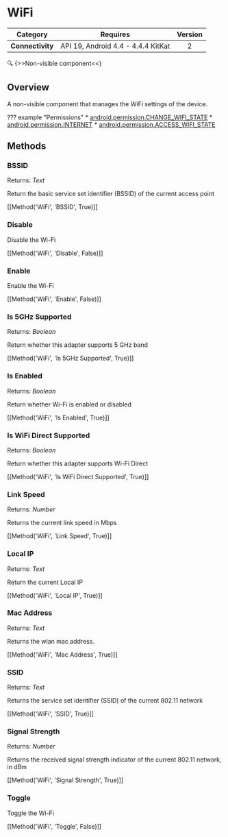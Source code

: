# WiFi

| Category | Requires | Version |
|:--------:|:-------:|:--------:|
|**Connectivity**|<span class="chip chip-any">API 19, Android 4.4 - 4.4.4 KitKat</span>|<span class="chip chip-number">2</span>|

:mag: {>>Non-visible component<<}

## Overview

A non-visible component that manages the WiFi settings of the device.

??? example "Permissions"
    * [android.permission.CHANGE_WIFI_STATE](https://developer.android.com/reference/android/Manifest.permission.html#CHANGE_WIFI_STATE)
    * [android.permission.INTERNET](https://developer.android.com/reference/android/Manifest.permission.html#INTERNET)
    * [android.permission.ACCESS_WIFI_STATE](https://developer.android.com/reference/android/Manifest.permission.html#ACCESS_WIFI_STATE)


## Methods

### BSSID

<span class="chip chip-text">Returns: <i>Text</i></span> 

Return the basic service set identifier (BSSID) of the current access point

[[Method('WiFi', 'BSSID', True)]]

### Disable

Disable the Wi-Fi

[[Method('WiFi', 'Disable', False)]]

### Enable

Enable the Wi-Fi

[[Method('WiFi', 'Enable', False)]]

### Is 5GHz Supported

<span class="chip chip-boolean">Returns: <i>Boolean</i></span> 

Return whether this adapter supports 5 GHz band

[[Method('WiFi', 'Is 5GHz Supported', True)]]

### Is Enabled

<span class="chip chip-boolean">Returns: <i>Boolean</i></span> 

Return whether Wi-Fi is enabled or disabled

[[Method('WiFi', 'Is Enabled', True)]]

### Is WiFi Direct Supported

<span class="chip chip-boolean">Returns: <i>Boolean</i></span> 

Return whether this adapter supports Wi-Fi Direct

[[Method('WiFi', 'Is WiFi Direct Supported', True)]]

### Link Speed

<span class="chip chip-number">Returns: <i>Number</i></span> 

Returns the current link speed in Mbps

[[Method('WiFi', 'Link Speed', True)]]

### Local IP

<span class="chip chip-text">Returns: <i>Text</i></span> 

Return the current Local IP

[[Method('WiFi', 'Local IP', True)]]

### Mac Address

<span class="chip chip-text">Returns: <i>Text</i></span> 

Returns the wlan mac address.

[[Method('WiFi', 'Mac Address', True)]]

### SSID

<span class="chip chip-text">Returns: <i>Text</i></span> 

Returns the service set identifier (SSID) of the current 802.11 network

[[Method('WiFi', 'SSID', True)]]

### Signal Strength

<span class="chip chip-number">Returns: <i>Number</i></span> 

Returns the received signal strength indicator of the current 802.11 network, in dBm

[[Method('WiFi', 'Signal Strength', True)]]

### Toggle

Toggle the Wi-Fi

[[Method('WiFi', 'Toggle', False)]]